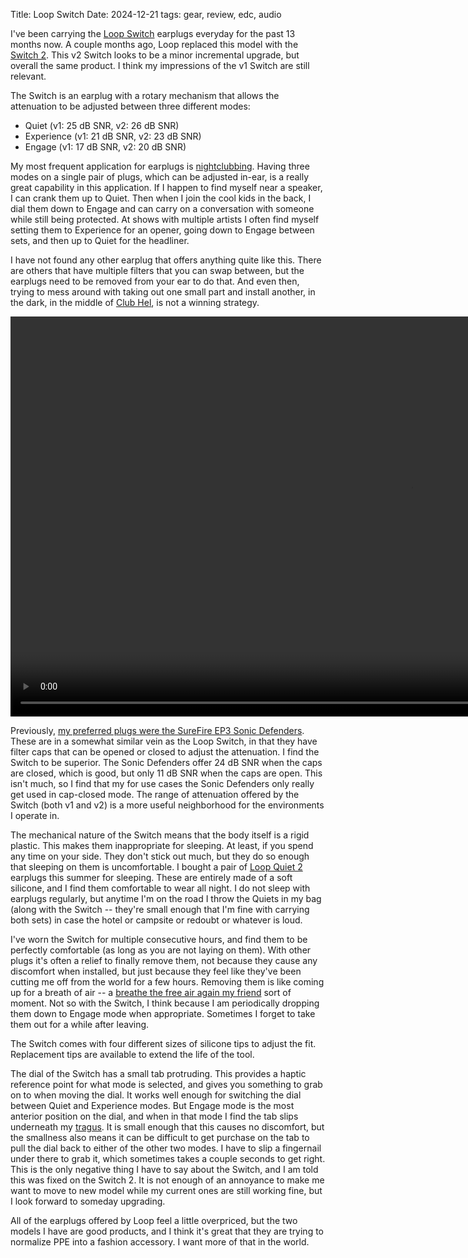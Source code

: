 Title: Loop Switch
Date: 2024-12-21
tags: gear, review, edc, audio

I've been carrying the [Loop Switch](https://web.archive.org/web/20240724223821/https://us.loopearplugs.com/products/switch) earplugs everyday for the past 13 months now. A couple months ago, Loop replaced this model with the [Switch 2](https://us.loopearplugs.com/products/switch). This v2 Switch looks to be a minor incremental upgrade, but overall the same product. I think my impressions of the v1 Switch are still relevant.

The Switch is an earplug with a rotary mechanism that allows the attenuation to be adjusted between three different modes:

 * Quiet (v1: 25 dB SNR, v2: 26 dB SNR)
 * Experience (v1: 21 dB SNR, v2: 23 dB SNR)
 * Engage (v1: 17 dB SNR, v2: 20 dB SNR)

My most frequent application for earplugs is [nightclubbing](https://www.youtube.com/watch?v=hIhbgEXi0PY). Having three modes on a single pair of plugs, which can be adjusted in-ear, is a really great capability in this application. If I happen to find myself near a speaker, I can crank them up to Quiet. Then when I join the cool kids in the back, I dial them down to Engage and can carry on a conversation with someone while still being protected. At shows with multiple artists I often find myself setting them to Experience for an opener, going down to Engage between sets, and then up to Quiet for the headliner.

I have not found any other earplug that offers anything quite like this. There are others that have multiple filters that you can swap between, but the earplugs need to be removed from your ear to do that. And even then, trying to mess around with taking out one small part and install another, in the dark, in the middle of [Club Hel](https://matrix.fandom.com/wiki/Club_Hel), is not a winning strategy.

<video width="1280" loop controls>
    <source src="/media/video/the_matrix_revolutions-club_hel.mp4" type="video/mp4">
    Your browser does not support the video tag.
</video>

Previously, [my preferred plugs were the SureFire EP3 Sonic Defenders](/2019/11/sonic-defenders/). These are in a somewhat similar vein as the Loop Switch, in that they have filter caps that can be opened or closed to adjust the attenuation. I find the Switch to be superior. The Sonic Defenders offer 24 dB SNR when the caps are closed, which is good, but only 11 dB SNR when the caps are open. This isn't much, so I find that my for use cases the Sonic Defenders only really get used in cap-closed mode. The range of attenuation offered by the Switch (both v1 and v2) is a more useful neighborhood for the environments I operate in.

The mechanical nature of the Switch means that the body itself is a rigid plastic. This makes them inappropriate for sleeping. At least, if you spend any time on your side. They don't stick out much, but they do so enough that sleeping on them is uncomfortable. I bought a pair of [Loop Quiet 2](https://us.loopearplugs.com/products/quiet) earplugs this summer for sleeping. These are entirely made of a soft silicone, and I find them comfortable to wear all night. I do not sleep with earplugs regularly, but anytime I'm on the road I throw the Quiets in my bag (along with the Switch -- they're small enough that I'm fine with carrying both sets) in case the hotel or campsite or redoubt or whatever is loud.

I've worn the Switch for multiple consecutive hours, and find them to be perfectly comfortable (as long as you are not laying on them). With other plugs it's often a relief to finally remove them, not because they cause any discomfort when installed, but just because they feel like they've been cutting me off from the world for a few hours. Removing them is like coming up for a breath of air -- a [breathe the free air again my friend](https://www.youtube.com/watch?v=OC85TDMFKQc) sort of moment. Not so with the Switch, I think because I am periodically dropping them down to Engage mode when appropriate. Sometimes I forget to take them out for a while after leaving.

The Switch comes with four different sizes of silicone tips to adjust the fit. Replacement tips are available to extend the life of the tool.

The dial of the Switch has a small tab protruding. This provides a haptic reference point for what mode is selected, and gives you something to grab on to when moving the dial. It works well enough for switching the dial between Quiet and Experience modes. But Engage mode is the most anterior position on the dial, and when in that mode I find the tab slips underneath my [tragus](https://en.wikipedia.org/wiki/Tragus_(ear)). It is small enough that this causes no discomfort, but the smallness also means it can be difficult to get purchase on the tab to pull the dial back to either of the other two modes. I have to slip a fingernail under there to grab it, which sometimes takes a couple seconds to get right. This is the only negative thing I have to say about the Switch, and I am told this was fixed on the Switch 2. It is not enough of an annoyance to make me want to move to new model while my current ones are still working fine, but I look forward to someday upgrading.

All of the earplugs offered by Loop feel a little overpriced, but the two models I have are good products, and I think it's great that they are trying to normalize PPE into a fashion accessory. I want more of that in the world.
